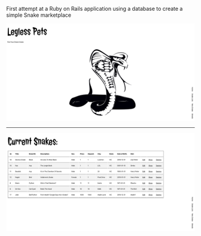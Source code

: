 First attempt at a Ruby on Rails application using a database to create a simple Snake marketplace

![alt text](/app/assets/images/snake_home.png)
***
![alt text](/app/assets/images/listing-page.png)

